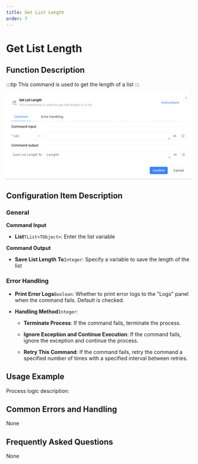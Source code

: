 ```yaml
---
title: Get List Length
order: 7
---
```


# Get List Length

## Function Description

:::tip 
This command is used to get the length of a list
:::

![Get List Length](../../../assets/Get%20List%20Length_command.png)

## Configuration Item Description

### General

**Command Input**

- **List**`TList<TObject>`: Enter the list variable


**Command Output**

- **Save List Length To**`Integer`: Specify a variable to save the length of the list

### Error Handling

- **Print Error Logs**`Boolean`: Whether to print error logs to the "Logs" panel when the command fails. Default is checked. 

- **Handling Method**`Integer`:

    - **Terminate Process**: If the command fails, terminate the process.

    - **Ignore Exception and Continue Execution**: If the command fails, ignore the exception and continue the process.

    - **Retry This Command**: If the command fails, retry the command a specified number of times with a specified interval between retries.

## Usage Example

Process logic description:

## Common Errors and Handling

None

## Frequently Asked Questions

None

